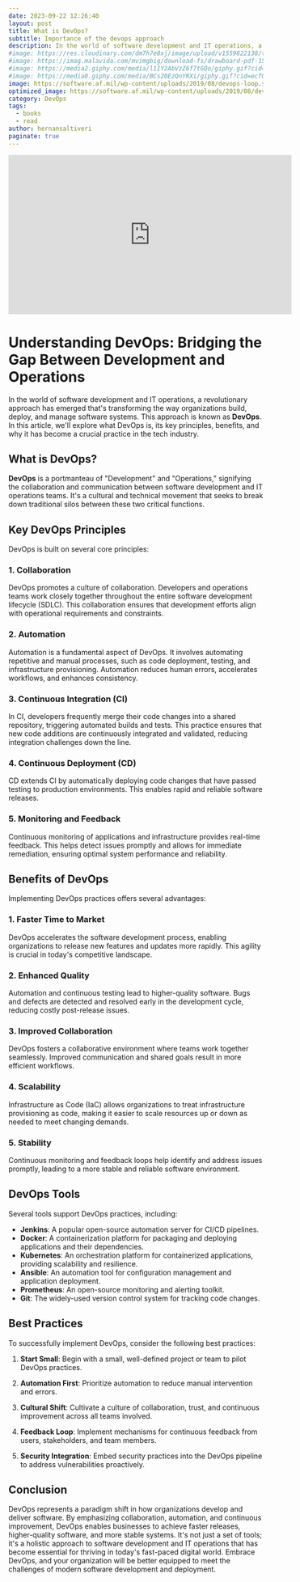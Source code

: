 ```yaml
---
date: 2023-09-22 12:26:40
layout: post
title: What is DevOps?
subtitle: Importance of the devops approach
description: In the world of software development and IT operations, a revolutionary approach has emerged that's transforming the way organizations build, deploy, and manage software systems...
#image: https://res.cloudinary.com/dm7h7e8xj/image/upload/v1559822138/theme9_v273a9.jpg
#image: https://imag.malavida.com/mvimgbig/download-fs/drawboard-pdf-15322-5.jpg
#image: https://media2.giphy.com/media/l1IY2AbVzZ6f7tGQo/giphy.gif?cid=ecf05e47c46f4c993306fa86540461d15f358257b387d43f&rid=giphy.gif
#image: https://media0.giphy.com/media/BCs20EzQnYRXi/giphy.gif?cid=ecf05e47f232b1b79d83818de57145545e1c0893e38473eb&rid=giphy.gif
image: https://software.af.mil/wp-content/uploads/2019/08/devops-loop.svg
optimized_image: https://software.af.mil/wp-content/uploads/2019/08/devops-loop.svg
category: DevOps
tags:
  - books
  - read
author: hernansaltiveri
paginate: true
---
```


<iframe width="560" height="315" src="https://www.youtube.com/embed/Xrgk023l4lI?si=PYlTnHOB53sTRZuB" title="YouTube video player" frameborder="0" allow="accelerometer; autoplay; clipboard-write; encrypted-media; gyroscope; picture-in-picture; web-share" allowfullscreen></iframe>

# Understanding DevOps: Bridging the Gap Between Development and Operations

In the world of software development and IT operations, a revolutionary approach has emerged that's transforming the way organizations build, deploy, and manage software systems. This approach is known as **DevOps**. In this article, we'll explore what DevOps is, its key principles, benefits, and why it has become a crucial practice in the tech industry.

## What is DevOps?

**DevOps** is a portmanteau of "Development" and "Operations," signifying the collaboration and communication between software development and IT operations teams. It's a cultural and technical movement that seeks to break down traditional silos between these two critical functions.

## Key DevOps Principles

DevOps is built on several core principles:

### 1. Collaboration

DevOps promotes a culture of collaboration. Developers and operations teams work closely together throughout the entire software development lifecycle (SDLC). This collaboration ensures that development efforts align with operational requirements and constraints.

### 2. Automation

Automation is a fundamental aspect of DevOps. It involves automating repetitive and manual processes, such as code deployment, testing, and infrastructure provisioning. Automation reduces human errors, accelerates workflows, and enhances consistency.

### 3. Continuous Integration (CI)

In CI, developers frequently merge their code changes into a shared repository, triggering automated builds and tests. This practice ensures that new code additions are continuously integrated and validated, reducing integration challenges down the line.

### 4. Continuous Deployment (CD)

CD extends CI by automatically deploying code changes that have passed testing to production environments. This enables rapid and reliable software releases.

### 5. Monitoring and Feedback

Continuous monitoring of applications and infrastructure provides real-time feedback. This helps detect issues promptly and allows for immediate remediation, ensuring optimal system performance and reliability.

## Benefits of DevOps

Implementing DevOps practices offers several advantages:

### 1. Faster Time to Market

DevOps accelerates the software development process, enabling organizations to release new features and updates more rapidly. This agility is crucial in today's competitive landscape.

### 2. Enhanced Quality

Automation and continuous testing lead to higher-quality software. Bugs and defects are detected and resolved early in the development cycle, reducing costly post-release issues.

### 3. Improved Collaboration

DevOps fosters a collaborative environment where teams work together seamlessly. Improved communication and shared goals result in more efficient workflows.

### 4. Scalability

Infrastructure as Code (IaC) allows organizations to treat infrastructure provisioning as code, making it easier to scale resources up or down as needed to meet changing demands.

### 5. Stability

Continuous monitoring and feedback loops help identify and address issues promptly, leading to a more stable and reliable software environment.

## DevOps Tools

Several tools support DevOps practices, including:

- **Jenkins**: A popular open-source automation server for CI/CD pipelines.
- **Docker**: A containerization platform for packaging and deploying applications and their dependencies.
- **Kubernetes**: An orchestration platform for containerized applications, providing scalability and resilience.
- **Ansible**: An automation tool for configuration management and application deployment.
- **Prometheus**: An open-source monitoring and alerting toolkit.
- **Git**: The widely-used version control system for tracking code changes.

## Best Practices

To successfully implement DevOps, consider the following best practices:

1. **Start Small**: Begin with a small, well-defined project or team to pilot DevOps practices.

2. **Automation First**: Prioritize automation to reduce manual intervention and errors.

3. **Cultural Shift**: Cultivate a culture of collaboration, trust, and continuous improvement across all teams involved.

4. **Feedback Loop**: Implement mechanisms for continuous feedback from users, stakeholders, and team members.

5. **Security Integration**: Embed security practices into the DevOps pipeline to address vulnerabilities proactively.

## Conclusion

DevOps represents a paradigm shift in how organizations develop and deliver software. By emphasizing collaboration, automation, and continuous improvement, DevOps enables businesses to achieve faster releases, higher-quality software, and more stable systems. It's not just a set of tools; it's a holistic approach to software development and IT operations that has become essential for thriving in today's fast-paced digital world. Embrace DevOps, and your organization will be better equipped to meet the challenges of modern software development and deployment.

